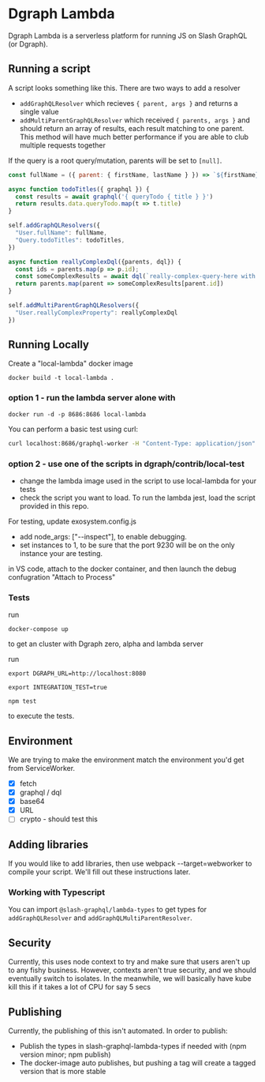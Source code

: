 # Dgraph Lambda

Dgraph Lambda is a serverless platform for running JS on Slash GraphQL (or Dgraph).

## Running a script

A script looks something like this. There are two ways to add a resolver
* `addGraphQLResolver` which recieves `{ parent, args }` and returns a single value
* `addMultiParentGraphQLResolver` which received `{ parents, args }` and should return an array of results, each result matching to one parent. This method will have much better performance if you are able to club multiple requests together

If the query is a root query/mutation, parents will be set to `[null]`.

```javascript
const fullName = ({ parent: { firstName, lastName } }) => `${firstName} ${lastName}`

async function todoTitles({ graphql }) {
  const results = await graphql('{ queryTodo { title } }')
  return results.data.queryTodo.map(t => t.title)
}

self.addGraphQLResolvers({
  "User.fullName": fullName,
  "Query.todoTitles": todoTitles,
})

async function reallyComplexDql({parents, dql}) {
  const ids = parents.map(p => p.id);
  const someComplexResults = await dql(`really-complex-query-here with ${ids}`);
  return parents.map(parent => someComplexResults[parent.id])
}

self.addMultiParentGraphQLResolvers({
  "User.reallyComplexProperty": reallyComplexDql
})
```

## Running Locally

Create a "local-lambda" docker image
``` 
docker build -t local-lambda .
```
###  option 1 - run the lambda server alone with
```
docker run -d -p 8686:8686 local-lambda
```
You can perform a basic test using curl:

```bash
curl localhost:8686/graphql-worker -H "Content-Type: application/json" -d '{"resolver":"User.fullName","parents":[{"firstName":"Dgraph","lastName":"Labs"}]}'
```


### option 2 - use one of the scripts in dgraph/contrib/local-test

- change the lambda image used in the script to use local-lambda for your tests
- check the script you want to load. To run the lambda jest, load the script provided in this repo.

For testing, update exosystem.config.js

- add node_args: ["--inspect"], to enable debugging.
- set instances to 1, to be sure that the port 9230 will be on the only instance your are testing.

in VS code, attach to the docker container, and then launch the debug confugration "Attach to Process"


### Tests
run 
```
docker-compose up
``` 
to get an cluster with Dgraph zero, alpha and lambda server

run 

```
export DGRAPH_URL=http://localhost:8080

export INTEGRATION_TEST=true 

npm test
```
to execute the tests.



## Environment

We are trying to make the environment match the environment you'd get from ServiceWorker.

* [x] fetch
* [x] graphql / dql
* [x] base64
* [x] URL
* [ ] crypto - should test this

## Adding libraries

If you would like to add libraries, then use webpack --target=webworker to compile your script. We'll fill out these instructions later.

### Working with Typescript

You can import `@slash-graphql/lambda-types` to get types for `addGraphQLResolver` and `addGraphQLMultiParentResolver`.

## Security

Currently, this uses node context to try and make sure that users aren't up to any fishy business. However, contexts aren't true security, and we should eventually switch to isolates. In the meanwhile, we will basically have kube kill this if it takes a lot of CPU for say 5 secs

## Publishing

Currently, the publishing of this isn't automated. In order to publish:
* Publish the types in slash-graphql-lambda-types if needed with (npm version minor; npm publish)
* The docker-image auto publishes, but pushing a tag will create a tagged version that is more stable
